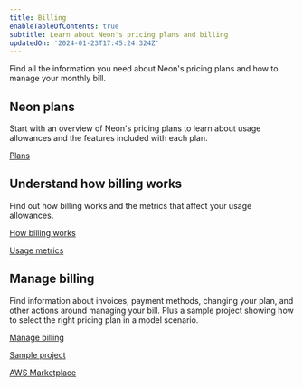 ```yaml
---
title: Billing
enableTableOfContents: true
subtitle: Learn about Neon's pricing plans and billing
updatedOn: '2024-01-23T17:45:24.324Z'
---
```


Find all the information you need about Neon's pricing plans and how to manage your monthly bill.

## Neon plans

Start with an overview of Neon's pricing plans to learn about usage allowances and the features included with each plan.

<DetailIconCards>

<a href="/docs/introduction/plans" description="Learn about Neon's pricing plans and what's included" icon="chart-bar">Plans</a>

</DetailIconCards>

## Understand how billing works

Find out how billing works and the metrics that affect your usage allowances.

<DetailIconCards>

<a href="/docs/introduction/how-billing-works" description="Learn about plan allowances, extra usage, and how to monitor usage" icon="chart-bar">How billing works</a>

<a href="/docs/introduction/usage-metrics" description="Take a deep dive into the usage metrics behind plan allowances and extra usage" icon="trend-up">Usage metrics</a>

</DetailIconCards>

## Manage billing

Find information about invoices, payment methods, changing your plan, and other actions around managing your bill. Plus a sample project showing how to select the right pricing plan in a model scenario.

<DetailIconCards>

<a href="/docs/introduction/manage-billing" description="View and manage your monthly bill and learn how to change your plan" icon="setup">Manage billing</a>

<a href="/docs/introduction/billing-sample" description="See how to select the right plan for a sample project" icon="chart-bar">Sample project</a>

<a href="/docs/introduction/billing-aws-marketplace" description="Learn how you can pay for Neon with your AWS Billing account" icon="chart-bar">AWS Marketplace</a>

</DetailIconCards>
